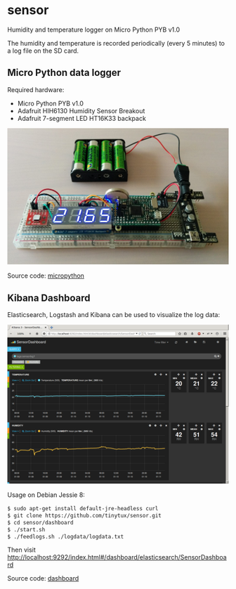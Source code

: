 sensor
======

Humidity and temperature logger on Micro Python PYB v1.0

The humidity and temperature is recorded periodically (every 5 minutes) to a log file on the SD card.

## Micro Python data logger

Required hardware:
- Micro Python PYB v1.0
- Adafruit HIH6130 Humidity Sensor Breakout
- Adafruit 7-segment LED HT16K33 backpack

![image](sensor-micropython.jpg "Sensor with Micro Python PYB v1.0")

Source code: [micropython](micropython)

## Kibana Dashboard

Elasticsearch, Logstash and Kibana can be used to visualize the log data:

![screenshot](sensor-dashboard-screenshot.png "Sensor dashboard screenshot")

Usage on Debian Jessie 8:

    $ sudo apt-get install default-jre-headless curl
    $ git clone https://github.com/tinytux/sensor.git
    $ cd sensor/dashboard
    $ ./start.sh
    $ ./feedlogs.sh ./logdata/logdata.txt

Then visit [http://localhost:9292/index.html#/dashboard/elasticsearch/SensorDashboard](http://localhost:9292/index.html#/dashboard/elasticsearch/SensorDashboard)

Source code: [dashboard](dashboard)

